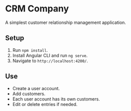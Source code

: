 # CRM Company

A simplest customer relationship management application.

## Setup

1. Run `npm install`.
2. Install Angular CLI and run `ng serve`.
3. Navigate to `http://localhost:4200/`.

## Use
* Create a user account.
* Add customers.
* Each user account has its own customers.
* Edit or delete entries if needed.